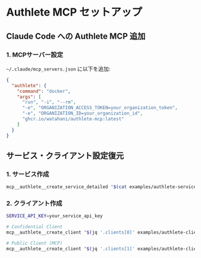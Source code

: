 # Authlete MCP セットアップ

## Claude Code への Authlete MCP 追加

### 1. MCPサーバー設定
`~/.claude/mcp_servers.json` に以下を追加:

```json
{
  "authlete": {
    "command": "docker",
    "args": [
      "run", "-i", "--rm",
      "-e", "ORGANIZATION_ACCESS_TOKEN=your_organization_token",
      "-e", "ORGANIZATION_ID=your_organization_id",
      "ghcr.io/watahani/authlete-mcp:latest"
    ]
  }
}
```

## サービス・クライアント設定復元

### 1. サービス作成
```bash
mcp__authlete__create_service_detailed "$(cat examples/authlete-service-config.json)"
```

### 2. クライアント作成
```bash
SERVICE_API_KEY=your_service_api_key

# Confidential Client
mcp__authlete__create_client "$(jq '.clients[0]' examples/authlete-clients-config.json)" --service_api_key=$SERVICE_API_KEY

# Public Client (MCP)
mcp__authlete__create_client "$(jq '.clients[1]' examples/authlete-clients-config.json)" --service_api_key=$SERVICE_API_KEY
```
